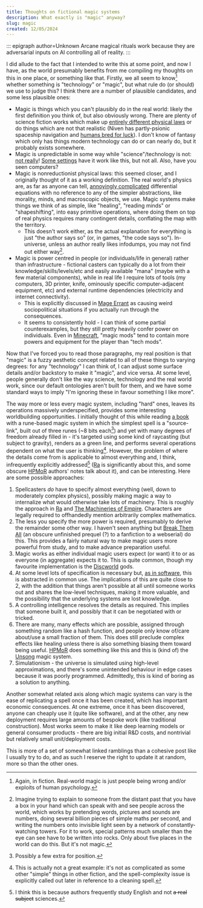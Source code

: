 ```yaml
---
title: Thoughts on fictional magic systems
description: What exactly is "magic" anyway?
slug: magic
created: 12/05/2024
---
```

::: epigraph author=Unknown
Arcane magical rituals work because they are adversarial inputs on AI controlling all of reality.
:::

I did allude to the fact that I intended to write this at some point, and now I have, as the world presumably benefits from me compiling my thoughts on this in one place, or something like that. Firstly, we all seem to know[^1] whether something is "technology" or "magic", but what rule do (or should) we use to judge this? I think there are a number of plausible candidates, and some less plausible ones:

* Magic is things which you can't plausibly do in the real world: likely the first definition you think of, but also obviously wrong. There are plenty of science fiction works which make up [entirely different physical laws](https://www.gregegan.net/ORTHOGONAL/ORTHOGONAL.html) or do things which are not that realistic (Niven has partly-psionic spaceship navigation and [humans bred for luck](https://larryniven.fandom.com/wiki/Teela_Brown)). I don't know of fantasy which only has things modern technology can do or can nearly do, but it probably exists somewhere.
* Magic is unpredictable in some way while "science"/technology is not: [not really](https://existentialcomics.com/comic/537)! [Some settings](https://www.reddit.com/r/Fantasy/comments/25u9ej/good_examples_of_soft_magic/) have it work like this, but not all. Also, have you seen computers?
* Magic is nonreductionist physical laws: this seemed closer, and I originally thought of it as a working definition. The real world's physics are, as far as anyone can tell, [annoyingly complicated](https://en.wikipedia.org/wiki/Mathematical_formulation_of_the_Standard_Model) differential equations with no reference to any of the simpler abstractions, like morality, minds, and macroscopic objects, we use. Magic systems make things we think of as simple, like "healing", "reading minds" or "shapeshifting", into easy primitive operations, where doing them on top of real physics requires many contingent details, conflating the map with the territory.
    * This doesn't work either, as the actual explanation for everything is just "the author says so" (or, in games, "the code says so"). In-universe, unless an author really likes infodumps, you may not find out either way[^2].
* Magic is power centred in people (or individuals/life in general) rather than infrastructure - fictional casters can typically do a lot from their knowledge/skills/levels/etc and easily available "mana" (maybe with a few material components), while in real life I require lots of tools (my computers, 3D printer, knife, ominously specific computer-adjacent equipment, etc) and external runtime dependencies (electricity and internet connectivity).
    * This is explicitly discussed in [Mage Errant](https://www.goodreads.com/series/252085-mage-errant) as causing weird sociopolitical situations if you actually run through the consequences.
    * It seems to consistently hold - I can think of some partial counterexamples, but they still pretty heavily confer power on individuals. Even in [Minecraft](/assets/images/botania-tech-mod.png), "magic mods" tend to contain more powers and equipment for the player than "tech mods".

Now that I've forced you to read those paragraphs, my real position is that "magic" is a fuzzy aesthetic concept related to all of these things to varying degrees: for any "technology" I can think of, I can adjust some surface details and/or backstory to make it "magic", and vice versa. At some level, people generally don't like the way science, technology and the real world work, since our default ontologies aren't built for them, and we have some standard ways to imply "I'm ignoring these in favour something I like more".

The way more or less every magic system, including "hard" ones, leaves its operations massively underspecified, provides some interesting worldbuilding opportunities. I initially thought of this while reading [a book](https://www.goodreads.com/en/book/show/51279226) with a rune-based magic system in which the simplest spell is a "source-link", built out of three runes (~8 bits each[^3]) and yet with many degrees of freedom already filled in - it's targeted using some kind of raycasting (but subject to gravity), renders as a green line, and performs several operations dependent on what the user is thinking[^4]. However, the problem of where the details come from is applicable to almost everything and, I think, infrequently explicitly addressed[^5] ([Ra](https://qntm.org/ra) is significantly about this, and some obscure [HPMoR](https://hpmor.com/) authors' notes talk about it), and can be interesting. Here are some possible approaches:

1. Spellcasters *do* have to specify almost everything (well, down to moderately complex physics), possibly making magic a way to internalize what would otherwise take lots of machinery. This is roughly the approach in [Ra](https://qntm.org/ra) and [The Machineries of Empire](https://www.goodreads.com/book/show/26118426-ninefox-gambit). Characters are legally required to offhandedly mention arbitrarily complex mathematics.
2. The less you specify the more power is required, presumably to derive the remainder some other way. I haven't seen anything but [Break Them All](https://forums.sufficientvelocity.com/threads/break-them-all-original-precross.12960/) (an obscure unfinished prequel (?) to a fanfiction to a webserial) do this. This provides a fairly natural way to make magic users more powerful from study, and to make advance preparation useful.
3. Magic works as either individual magic users expect (or want) it to or as everyone (in aggregate) expects it to. This is quite common, though my favourite implementation is the [Discworld](https://www.goodreads.com/series/40650-discworld) gods.
4. At some level lots of specification is necessary but, [as in software](/assets/images/magic-system.png), this is abstracted in common use. The implications of this are quite close to 2, with the addition that things aren't possible at all until someone works out and shares the low-level techniques, making it more valuable, and the possibility that the underlying systems are lost knowledge.
5. A controlling intelligence resolves the details as required. This implies that someone built it, and possibly that it can be negotiated with or tricked.
6. There are many, many effects which are possible, assigned through something random like a hash function, and people only know of/care about/use a small fraction of them. This does still preclude complex effects like healing unless there is also something biasing them toward being useful. [HPMoR](https://www.facebook.com/509414227/posts/10157671264984228/) does something like this and this is (kind of) the [Unsong](https://unsongbook.com/) magic system.
7. Simulationism - the universe is simulated using high-level approximations, and there's some unintended behaviour in edge cases because it was poorly programmed. Admittedly, this is kind of boring as a solution to anything.

Another somewhat related axis along which magic systems can vary is the ease of replicating a spell once it has been created, which has important economic consequences. At one extreme, once it has been discovered, anyone can cheaply use it (quite like software), and at the other, any new deployment requires large amounts of bespoke work (like traditional construction). Most works seem to make it like deep learning models or general consumer products - there are big initial R&D costs, and nontrivial but relatively small unit/deployment costs.

This is more of a set of somewhat linked ramblings than a cohesive post like I usually try to do, and as such I reserve the right to update it at random, more so than the other ones.

[^1]: Again, in fiction. Real-world magic is just people being wrong and/or exploits of human psychology.

[^2]: Imagine trying to explain to someone from the distant past that you have a box in your hand which can speak with and see people across the world, which works by pretending words, pictures and sounds are numbers, doing several billion pieces of simple maths per second, and writing the numbers onto invisible light seen by a network of constantly-watching towers. For it to work, special patterns much smaller than the eye can see have to be written into rocks. Only about five places in the world can do this. But it's not magic.

[^3]: Possibly a few extra for position.

[^4]: This is actually not a great example: it's not as complicated as some other "simple" things in other fiction, and the spell-complexity issue is explicitly called out later in reference to a cleaning spell.

[^5]: I think this is because authors frequently study English and not ~~a real subject~~ sciences.